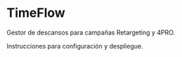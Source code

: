 # TimeFlow

Gestor de descansos para campañas Retargeting y 4PRO.

Instrucciones para configuración y despliegue.